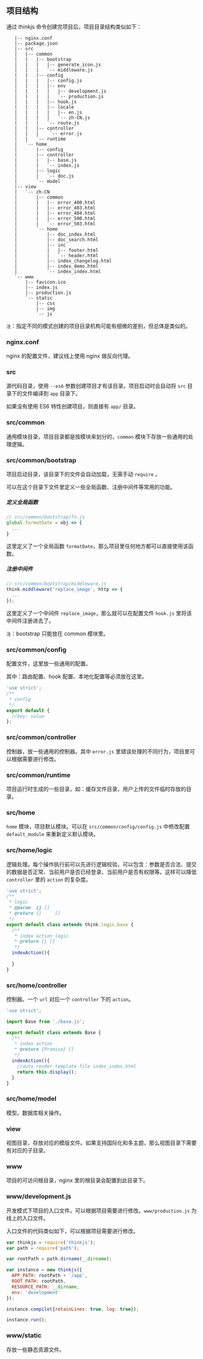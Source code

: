 ## 项目结构

通过 thinkjs 命令创建完项目后，项目目录结构类似如下：

```text
   |-- nginx.conf  
   |-- package.json
   |-- src  
   |   |-- common  
   |   |   |-- bootstrap 
   |   |   |   |-- generate_icon.js
   |   |   |   `-- middleware.js
   |   |   |-- config  
   |   |   |   |-- config.js
   |   |   |   |-- env  
   |   |   |   |   |-- development.js
   |   |   |   |   `-- production.js
   |   |   |   |-- hook.js 
   |   |   |   |-- locale 
   |   |   |   |   |-- en.js
   |   |   |   |   `-- zh-CN.js
   |   |   |   `-- route.js 
   |   |   |-- controller 
   |   |   |    `-- error.js
   |   |   `-- runtime
   |   `-- home   
   |       |-- config
   |       |-- controller
   |       |   |-- base.js
   |       |   `-- index.js
   |       |-- logic
   |       |   `-- doc.js
   |       `-- model
   |-- view
   |   `-- zh-CN
   |       |-- common
   |       |   |-- error_400.html
   |       |   |-- error_403.html
   |       |   |-- error_404.html
   |       |   |-- error_500.html
   |       |   `-- error_503.html
   |       `-- home
   |           |-- doc_index.html
   |           |-- doc_search.html
   |           |-- inc
   |           |   |-- footer.html
   |           |   `-- header.html
   |           |-- index_changelog.html
   |           |-- index_demo.html
   |           `-- index_index.html
   `-- www
       |-- favicon.ico
       |-- index.js
       |-- production.js
       `-- static
           |-- css
           |-- img
           `-- js
```

`注`：指定不同的模式创建的项目目录机构可能有细微的差别，但总体是类似的。

### nginx.conf

nginx 的配置文件，建议线上使用 nginx 做反向代理。

### src

源代码目录，使用 `--es6` 参数创建项目才有该目录。项目启动时会自动将 `src` 目录下的文件编译到 `app` 目录下。

如果没有使用 ES6 特性创建项目，则直接有 `app/` 目录。

### src/common

通用模块目录，项目目录都是按模块来划分的，`common` 模块下存放一些通用的处理逻辑。

### src/common/bootstrap

项目启动目录，该目录下的文件会自动加载，无需手动 `require` 。

可以在这个目录下文件里定义一些全局函数、注册中间件等常用的功能。

##### 定义全局函数

```js
// src/common/bootstrap/fn.js
global.formatDate = obj => {
  ...
}
```

这里定义了一个全局函数 `formatDate`，那么项目里任何地方都可以直接使用该函数。

##### 注册中间件

```js
// src/common/bootstrap/middleware.js
think.middleware('replace_image', http => {
  ...
});
```

这里定义了一个中间件 `replace_image`，那么就可以在配置文件 `hook.js` 里将该中间件注册进去了。

`注`：bootstrap 只能放在 common 模块里。

### src/common/config

配置文件，这里放一些通用的配置。

其中：路由配置、hook 配置、本地化配置等必须放在这里。

```js
'use strict';
/**
 * config
 */
export default {
  //key: value
};
```

### src/common/controller

控制器，放一些通用的控制器。其中 `error.js` 里错误处理的不同行为，项目里可以根据需要进行修改。

### src/common/runtime

项目运行时生成的一些目录，如：缓存文件目录，用户上传的文件临时存放的目录。

### src/home

`home` 模块，项目默认模块。可以在 `src/common/config/config.js` 中修改配置 `default_module` 来重新定义默认模块。

### src/home/logic

逻辑处理。每个操作执行前可以先进行逻辑校验，可以包含：参数是否合法、提交的数据是否正常、当前用户是否已经登录、当前用户是否有权限等。这样可以降低 `controller` 里的 `action` 的复杂度。

```js
'use strict';
/**
 * logic
 * @param  {} []
 * @return {}     []
 */
export default class extends think.logic.base {
  /**
   * index action logic
   * @return {} []
   */
  indexAction(){
   
  }
}
```

### src/home/controller

控制器。一个 `url` 对应一个 `controller` 下的 `action`。

```js
'use strict';

import Base from './base.js';

export default class extends Base {
  /**
   * index action
   * @return {Promise} []
   */
  indexAction(){
    //auto render template file index_index.html
    return this.display();
  }
}
```

### src/home/model

模型。数据库相关操作。

### view

视图目录，存放对应的模版文件。如果支持国际化和多主题，那么视图目录下需要有对应的子目录。

### www

项目的可访问根目录，nginx 里的根目录会配置到此目录下。

### www/development.js

开发模式下项目的入口文件，可以根据项目需要进行修改。`www/production.js` 为线上的入口文件。

入口文件的代码类似如下，可以根据项目需要进行修改。

```js
var thinkjs = require('thinkjs');
var path = require('path');

var rootPath = path.dirname(__dirname);

var instance = new thinkjs({
  APP_PATH: rootPath + '/app',
  ROOT_PATH: rootPath,
  RESOURCE_PATH: __dirname,
  env: 'development'
});

instance.compile({retainLines: true, log: true});

instance.run();
```

### www/static

存放一些静态资源文件。
